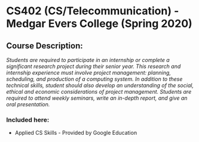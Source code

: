 # CS402 (CS/Telecommunication) - Medgar Evers College (Spring 2020)
## Course Description:
_*Students are required to participate in an internship or complete a
significant research project during their senior year. This research
and internship experience must involve project management:
planning, scheduling, and production of a computing system. In
addition to these technical skills, student should also develop an
understanding of the social, ethical and economic considerations
of project management. Students are required to attend weekly
seminars, write an in-depth report, and give an oral presentation.*_
### Included here:
- Applied CS Skills - Provided by Google Education
